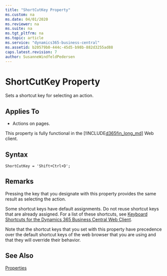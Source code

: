 ```yaml
---
title: "ShortCutKey Property"
ms.custom: na
ms.date: 04/01/2020
ms.reviewer: na
ms.suite: na
ms.tgt_pltfrm: na
ms.topic: article
ms.service: "dynamics365-business-central"
ms.assetid: b20579b0-444c-45d5-b98b-882d3255ad88
caps.latest.revision: 7
author: SusanneWindfeldPedersen
---
```


 # ShortCutKey Property
Sets a shortcut key for selecting an action.
  
  
## Applies To

-  Actions on pages.  

This property is fully functional in the [!INCLUDE[d365fin_long_md](../includes/d365fin_long_md.md)] Web client.

## Syntax
```
ShortCutKey = 'Shift+Ctrl+D';
```

## Remarks  
Pressing the key that you designate with this property provides the same result as selecting the action.  

Some shortcut keys have default assignments. Do not reuse shortcut keys that are already assigned. For a list of these shortcuts, see [Keyboard Shortcuts for the Dynamics 365 Business Central Web Client](/dynamics365/business-central/keyboard-shortcuts). 

Note that the shortcut keys that you set with this property have precedence over the default shortcut keys of the web browser that you are using and that they will override their behavior.
  
## See Also

 [Properties](devenv-properties.md)
